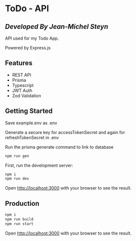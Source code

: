# ToDo - API

## _Developed By Jean-Michel Steyn_

API used for my Todo App.

Powered by Express.js

## Features

-   REST API
-   Prisma
-   Typescript
-   JWT Auth
-   Zod Validation

## Getting Started

Save example.env as .env

Generate a secure key for accessTokenSecret and again for refreshTokenSecret in .env

Run the prisma generate command to link to database

```bash
npm run gen
```

First, run the development server:

```bash
npm i
npm run dev
```

Open [http://localhost:3000](http://localhost:3000) with your browser to see the result.

## Production

```bash
npm i
npm run build
npm run start
```

Open [http://localhost:3000](http://localhost:3000) with your browser to see the result.
